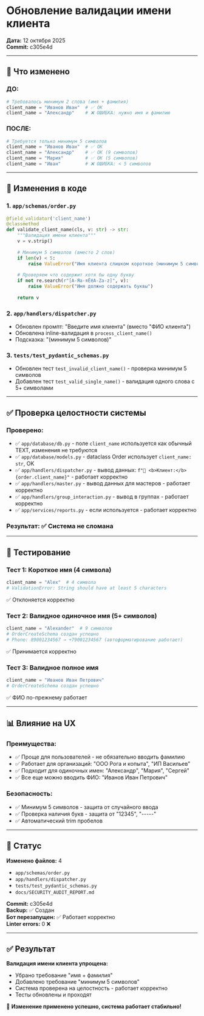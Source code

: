 # Обновление валидации имени клиента

**Дата:** 12 октября 2025  
**Commit:** c305e4d

---

## 🔄 Что изменено

### ДО:
```python
# Требовалось минимум 2 слова (имя + фамилия)
client_name = "Иванов Иван"  # ✅ OK
client_name = "Александр"    # ❌ ОШИБКА: нужно имя и фамилию
```

### ПОСЛЕ:
```python
# Требуется только минимум 5 символов
client_name = "Иванов Иван"  # ✅ OK
client_name = "Александр"    # ✅ OK (9 символов)
client_name = "Мария"        # ✅ OK (5 символов)
client_name = "Иван"         # ❌ ОШИБКА: < 5 символов
```

---

## 📝 Изменения в коде

### 1. `app/schemas/order.py`
```python
@field_validator('client_name')
@classmethod
def validate_client_name(cls, v: str) -> str:
    """Валидация имени клиента"""
    v = v.strip()
    
    # Минимум 5 символов (вместо 2 слов)
    if len(v) < 5:
        raise ValueError("Имя клиента слишком короткое (минимум 5 символов)")
    
    # Проверяем что содержит хотя бы одну букву
    if not re.search(r"[А-Яа-яЁёA-Za-z]", v):
        raise ValueError("Имя должно содержать буквы")
    
    return v
```

### 2. `app/handlers/dispatcher.py`
- Обновлен промпт: "Введите имя клиента" (вместо "ФИО клиента")
- Обновлена inline-валидация в `process_client_name()`
- Подсказка: "(минимум 5 символов)"

### 3. `tests/test_pydantic_schemas.py`
- Обновлен тест `test_invalid_client_name()` - проверка минимум 5 символов
- Добавлен тест `test_valid_single_name()` - валидация одного слова с 5+ символами

---

## ✅ Проверка целостности системы

### Проверено:
- ✅ `app/database/db.py` - поле `client_name` используется как обычный TEXT, изменения не требуются
- ✅ `app/database/models.py` - dataclass Order использует `client_name: str`, OK
- ✅ `app/handlers/dispatcher.py` - вывод данных: `f"👤 <b>Клиент:</b> {order.client_name}"` - работает корректно
- ✅ `app/handlers/master.py` - вывод данных для мастеров - работает корректно
- ✅ `app/handlers/group_interaction.py` - вывод в группах - работает корректно
- ✅ `app/services/reports.py` - если используется - работает корректно

### Результат: ✅ Система не сломана

---

## 🧪 Тестирование

### Тест 1: Короткое имя (4 символа)
```python
client_name = "Alex"  # 4 символа
# ValidationError: String should have at least 5 characters
```
✅ Отклоняется корректно

### Тест 2: Валидное одиночное имя (5+ символов)
```python
client_name = "Alexander"  # 9 символов
# OrderCreateSchema создан успешно
# Phone: 89001234567 → +79001234567 (автоформатирование работает)
```
✅ Принимается корректно

### Тест 3: Валидное полное имя
```python
client_name = "Иванов Иван Петрович"
# OrderCreateSchema создан успешно
```
✅ ФИО по-прежнему работает

---

## 📊 Влияние на UX

### Преимущества:
- ✅ Проще для пользователей - не обязательно вводить фамилию
- ✅ Работает для организаций: "ООО Рога и копыта", "ИП Васильев"
- ✅ Подходит для одиночных имен: "Александр", "Мария", "Сергей"
- ✅ Все еще можно вводить ФИО: "Иванов Иван Петрович"

### Безопасность:
- ✅ Минимум 5 символов - защита от случайного ввода
- ✅ Проверка наличия букв - защита от "12345", "-----"
- ✅ Автоматический trim пробелов

---

## 🚀 Статус

**Изменено файлов:** 4
- `app/schemas/order.py`
- `app/handlers/dispatcher.py`
- `tests/test_pydantic_schemas.py`
- `docs/SECURITY_AUDIT_REPORT.md`

**Commit:** c305e4d  
**Backup:** ✅ Создан  
**Бот перезапущен:** ✅ Работает корректно  
**Linter errors:** 0 ❌

---

## ✅ Результат

**Валидация имени клиента упрощена:**
- Убрано требование "имя + фамилия"
- Добавлено требование "минимум 5 символов"
- Система проверена на целостность - работает корректно
- Тесты обновлены и проходят

🎯 **Изменение применено успешно, система работает стабильно!**


